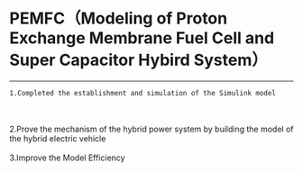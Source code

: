 
# PEMFC（Modeling of Proton Exchange Membrane Fuel Cell and Super Capacitor Hybird System）
-----------------------------------------------------------------------------------------

    1.Completed the establishment and simulation of the Simulink model
<br>
<br>
    2.Prove the mechanism of the hybrid power system by building the model of the hybrid electric vehicle
<br>
<br>
    3.Improve the Model Efficiency <br>  
